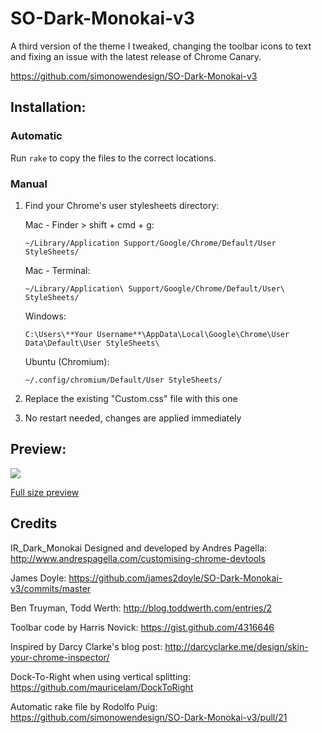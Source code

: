 # SO-Dark-Monokai-v3

A third version of the theme I tweaked, changing the toolbar icons to text and fixing an issue with the latest release of Chrome Canary.

https://github.com/simonowendesign/SO-Dark-Monokai-v3


## Installation:


### Automatic

Run `rake` to copy the files to the correct locations.


### Manual

1. Find your Chrome's user stylesheets directory:

	Mac - Finder > shift + cmd + g:

	`~/Library/Application Support/Google/Chrome/Default/User StyleSheets/`

	Mac - Terminal:

	`~/Library/Application\ Support/Google/Chrome/Default/User\ StyleSheets/`

	Windows:

	`C:\Users\**Your Username**\AppData\Local\Google\Chrome\User Data\Default\User StyleSheets\`

	Ubuntu (Chromium):

	`~/.config/chromium/Default/User StyleSheets/`



2. Replace the existing "Custom.css" file with this one

3. No restart needed, changes are applied immediately


## Preview:
<img src="http://farm8.staticflickr.com/7419/10066326275_14d203a033_b.jpg">

[Full size preview](http://farm8.staticflickr.com/7419/10066326275_470154922b_o.png)


## Credits

IR_Dark_Monokai
Designed and developed by Andres Pagella:
http://www.andrespagella.com/customising-chrome-devtools

James Doyle:
https://github.com/james2doyle/SO-Dark-Monokai-v3/commits/master

Ben Truyman, Todd Werth:
http://blog.toddwerth.com/entries/2

Toolbar code by Harris Novick:
https://gist.github.com/4316646

Inspired by Darcy Clarke's blog post:
http://darcyclarke.me/design/skin-your-chrome-inspector/

Dock-To-Right when using vertical splitting:
https://github.com/mauricelam/DockToRight

Automatic rake file by Rodolfo Puig:
https://github.com/simonowendesign/SO-Dark-Monokai-v3/pull/21